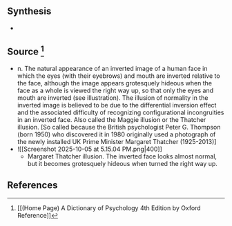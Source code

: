 ## Synthesis
- 
## Source [^1]
- n. The natural appearance of an inverted image of a human face in which the eyes (with their eyebrows) and mouth are inverted relative to the face, although the image appears grotesquely hideous when the face as a whole is viewed the right way up, so that only the eyes and mouth are inverted (see illustration). The illusion of normality in the inverted image is believed to be due to the differential inversion effect and the associated difficulty of recognizing configurational incongruities in an inverted face. Also called the Maggie illusion or the Thatcher illusion. \[So called because the British psychologist Peter G. Thompson (born 1950) who discovered it in 1980 originally used a photograph of the newly installed UK Prime Minister Margaret Thatcher (1925-2013)]
- ![[Screenshot 2025-10-05 at 5.15.04 PM.png|400]]
	- Margaret Thatcher illusion. The inverted face looks almost normal, but it becomes grotesquely hideous when turned the right way up.
## References

[^1]: [[(Home Page) A Dictionary of Psychology 4th Edition by Oxford Reference]]